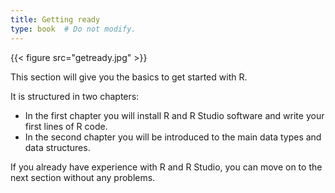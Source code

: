 ```yaml
---
title: Getting ready
type: book  # Do not modify.
---
```



{{< figure src="getready.jpg" >}}

This section will give you the basics to get started with R.

It is structured in two chapters:

+ In the first chapter you will install R and R Studio software and write your first lines of R code.
+ In the second chapter you will be introduced to the main data types and data structures.

If you already have experience with R and R Studio, you can move on to the next section without any problems.
